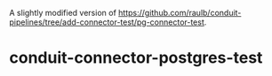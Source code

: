 A slightly modified version
of https://github.com/raulb/conduit-pipelines/tree/add-connector-test/pg-connector-test.
# conduit-connector-postgres-test
